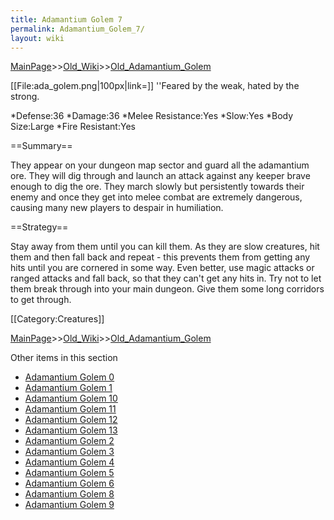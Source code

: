 ```yaml
---
title: Adamantium Golem 7
permalink: Adamantium_Golem_7/
layout: wiki
---
```


[MainPage](/keeperrl_wiki/ "wikilink")>>[Old_Wiki](/keeperrl_wiki/Old_Wiki "wikilink")>>[Old_Adamantium_Golem](/keeperrl_wiki/Old_Adamantium_Golem "wikilink")

[[File:ada_golem.png|100px|link=]]
''Feared by the weak, hated by the strong.

*Defense:36
*Damage:36
*Melee Resistance:Yes
*Slow:Yes
*Body Size:Large
*Fire Resistant:Yes

==Summary==

They appear on your dungeon map sector and guard all the adamantium ore. They will dig through and launch an attack against any keeper brave enough to dig the ore. They march slowly but persistently towards their enemy and once they get into melee combat are extremely dangerous, causing many new players to despair in humiliation.

==Strategy==

Stay away from them until you can kill them. As they are slow creatures, hit them and then fall back and repeat - this prevents them from getting any hits until you are cornered in some way. Even better, use magic attacks or ranged attacks and fall back, so that they can't get any hits in. Try not to let them break through into your main dungeon. Give them some long corridors to get through.

[[Category:Creatures]]

[MainPage](/keeperrl_wiki/ "wikilink")>>[Old_Wiki](/keeperrl_wiki/Old_Wiki "wikilink")>>[Old_Adamantium_Golem](/keeperrl_wiki/Old_Adamantium_Golem "wikilink")

Other items in this section
-    [Adamantium Golem 0](/keeperrl_wiki/Adamantium_Golem_0 "wikilink")
-    [Adamantium Golem 1](/keeperrl_wiki/Adamantium_Golem_1 "wikilink")
-    [Adamantium Golem 10](/keeperrl_wiki/Adamantium_Golem_10 "wikilink")
-    [Adamantium Golem 11](/keeperrl_wiki/Adamantium_Golem_11 "wikilink")
-    [Adamantium Golem 12](/keeperrl_wiki/Adamantium_Golem_12 "wikilink")
-    [Adamantium Golem 13](/keeperrl_wiki/Adamantium_Golem_13 "wikilink")
-    [Adamantium Golem 2](/keeperrl_wiki/Adamantium_Golem_2 "wikilink")
-    [Adamantium Golem 3](/keeperrl_wiki/Adamantium_Golem_3 "wikilink")
-    [Adamantium Golem 4](/keeperrl_wiki/Adamantium_Golem_4 "wikilink")
-    [Adamantium Golem 5](/keeperrl_wiki/Adamantium_Golem_5 "wikilink")
-    [Adamantium Golem 6](/keeperrl_wiki/Adamantium_Golem_6 "wikilink")
-    [Adamantium Golem 8](/keeperrl_wiki/Adamantium_Golem_8 "wikilink")
-    [Adamantium Golem 9](/keeperrl_wiki/Adamantium_Golem_9 "wikilink")
